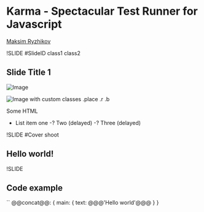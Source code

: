 # Karma - Spectacular Test Runner for Javascript

[Maksim Ryzhikov](https://plus.google.com/+MaksimRyzhikov)

!SLIDE #SlideID class1 class2

## Slide Title 1

![Image](pictures/pic.png)

![Image with custom classes](pictures/pic2.png) .place .r .b

<p class="note">Some HTML</p>

- List item one
-? Two (delayed)
-? Three (delayed)

!SLIDE #Cover shoot

## Hello world!

!SLIDE

## Code example

``
@@concat@@: {
    main: {
        text: @@@'Hello world'@@@
    }
}
```
